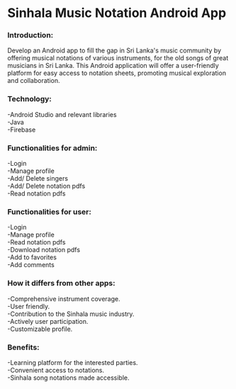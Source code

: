 # Sinhala Music Notation Android App

### Introduction: </br>
Develop an Android app to fill the gap in Sri Lanka's music community by offering musical notations of various instruments, for the old songs of great musicians in Sri Lanka. This Android application will offer a user-friendly platform for easy access to notation sheets, promoting musical exploration and collaboration.
</br>

### Technology: </br>
-Android Studio and relevant libraries </br>
-Java </br>
-Firebase</br>

### Functionalities for admin:</br>
-Login</br> 
-Manage profile </br>
-Add/ Delete singers </br>
-Add/ Delete notation pdfs </br>
-Read notation pdfs</br>

### Functionalities for user:</br>
-Login </br>
-Manage profile </br>
-Read notation pdfs </br>
-Download notation pdfs </br>
-Add to favorites </br>
-Add comments</br>

### How it differs from other apps: </br>
-Comprehensive instrument coverage. </br>
-User friendly. </br>
-Contribution to the Sinhala music industry. </br>
-Actively user participation. </br>
-Customizable profile.</br>

### Benefits:</br>
-Learning platform for the interested parties. </br>
-Convenient access to notations. </br>
-Sinhala song notations made accessible.</br>
